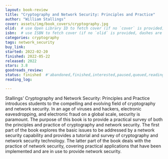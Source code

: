 ```yaml
---
layout: book-review
title: "Cryptography and Network Security: Principles and Practice"
author: "William Stallings"
cover: assets/img/book_covers/cryptography.jpg
olid:  # use Open Library ID to fetch cover (if no `cover` is provided)
isbn:  # use ISBN to fetch cover (if no `olid` is provided, dashes are optional)
categories: cryptography
tags: network_security
buy_link: 
started: 2022-02-20
finished: 2022-05-22
released: 2022
stars: 3.8
goodreads_review:
status: finished  #'abandoned,finished,interested,paused,queued,reading,reread'
reading_log:

---
```


Stallings’ Cryptography and Network Security: Principles and Practice introduces students to the compelling and evolving field of cryptography and network security. In an age of viruses and hackers, electronic eavesdropping, and electronic fraud on a global scale, security is paramount. The purpose of this book is to provide a practical survey of both the principles and practice of cryptography and network security. The first part of the book explores the basic issues to be addressed by a network security capability and provides a tutorial and survey of cryptography and network security technology. The latter part of the book deals with the practice of network security, covering practical applications that have been implemented and are in use to provide network security.